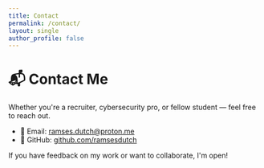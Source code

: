```yaml
---
title: Contact
permalink: /contact/
layout: single
author_profile: false
---
```


# 📬 Contact Me

Whether you're a recruiter, cybersecurity pro, or fellow student — feel free to reach out.

- 📧 Email: [ramses.dutch@proton.me](mailto:ramses.dutch@proton.me)
- 🧠 GitHub: [github.com/ramsesdutch](https://github.com/ramsesdutch)

If you have feedback on my work or want to collaborate, I'm open!
